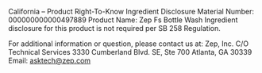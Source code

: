  
 
 
California – Product Right-To-Know Ingredient Disclosure 
Material Number: 000000000000497889 
Product Name: Zep Fs Bottle Wash 
Ingredient disclosure for this product is not required per SB 258 Regulation. 
 
For additional information or question, please contact us at: 
Zep, Inc. 
C/O Technical Services 
3330 Cumberland Blvd. SE, Ste 700 
Atlanta, GA 30339 
Email: asktech@zep.com 
 
 
 
 
